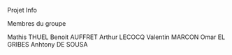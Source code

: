 Projet Info

Membres du groupe

Mathis THUEL
Benoit AUFFRET
Arthur LECOCQ
Valentin MARCON
Omar EL GRIBES
Anhtony DE SOUSA